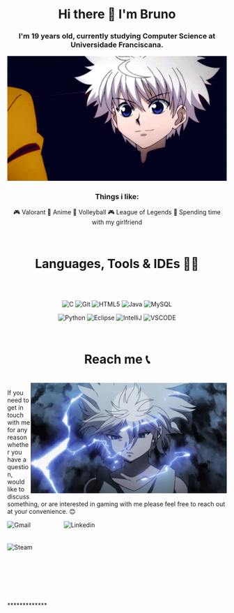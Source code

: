 <div align="center">
  
  # Hi there 👋 I'm Bruno
  ### I'm 19 years old, currently studying Computer Science at Universidade Franciscana.
  
  <img hight="300" width="700" alt="Killua" src="https://github.com/bouulzzz/bouulzzz/blob/main/img/aboutme.gif">

  ### Things i like: 
  
🎮 Valorant
🎌 Anime
🏐 Volleyball
🎮 League of Legends
💑 Spending time with my girlfriend

</div>


</br>


<div align="center">
  
  # Languages, Tools & IDEs 👨‍💻

  <br>
  <br>
  <p>
	<img alt="C" src="https://img.shields.io/badge/c-%2300599C.svg?style=for-the-badge&logo=c&logoColor=white" />
	<img alt="Git" src="https://img.shields.io/badge/-Git-F05032?style=for-the-badge&logo=git&logoColor=white" />
	<img alt="HTML5" src="https://img.shields.io/badge/-HTML5-E34F26?style=for-the-badge&logo=html5&logoColor=white" />
	<img alt="Java" src="https://img.shields.io/badge/Java-ED8B00?style=for-the-badge&logo=openjdk&logoColor=white" />
	<img alt="MySQL" src="https://img.shields.io/badge/Mysql-2CA5E0?style=for-the-badge&logo=mysql&logoColor=white" />
</p>

<p>
	<img alt="Python" src="https://img.shields.io/badge/-Python-43853d?style=for-the-badge&logo=python&logoColor=white" />
	<img alt="Eclipse" src="https://img.shields.io/badge/Eclipse-FE7A16.svg?style=for-the-badge&logo=Eclipse&logoColor=white" />
	<img alt="IntelliJ" src="https://img.shields.io/badge/IntelliJIDEA-000000.svg?style=for-the-badge&logo=intellij-idea&logoColor=white" />
	<img alt="VSCODE" src="https://img.shields.io/badge/Visual%20Studio%20Code-0078d7.svg?style=for-the-badge&logo=visual-studio-code&logoColor=white" />
</p>

  <br>
  
</div>

<div align="center">

  # Reach me 📞

</div>

<p>
 </br>

<img hight="320" width="450" align="right" alt="GIF" src="https://github.com/bouulzzz/bouulzzz/blob/main/img/killua.gif">

If you need to get in touch with me for any reason whether you have a question, would like to discuss something, or are interested in gaming with me please feel free to reach out at your convenience. 😊

<a href="mailto:difantemoraes@gmail.com">
 <img align="left" alt="Gmail" width="130" hight="100" src="https://github.com/Xx-Ashutosh-xX/Xx-Ashutosh-xX/blob/master/assets/icons/gmail.png" />
</a>
<a href="https://www.linkedin.com/in/bruno-difante">
  <img align="left" alt="Linkedin" width="150" hight="100" src="https://github.com/Xx-Ashutosh-xX/Xx-Ashutosh-xX/blob/master/assets/icons/linkedin.png" />
</br>
</br>
</br>
</a>
<a href="https://steamcommunity.com/profiles/76561198182224539/">
  <img align="left" alt="Steam" width="130" hight="100" src="https://github.com/Xx-Ashutosh-xX/Xx-Ashutosh-xX/blob/master/assets/icons/steam.png" />
</a>
 </p>

</br>
</br>
</br>
</br>
</br>
</br>
</br>
*************
